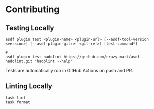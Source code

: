 # Contributing

## Testing Locally

```shell
asdf plugin test <plugin-name> <plugin-url> [--asdf-tool-version <version>] [--asdf-plugin-gitref <git-ref>] [test-command*]

#
asdf plugin test hadolint https://github.com/crazy-matt/asdf-hadolint.git "hadolint --help"
```

Tests are automatically run in GitHub Actions on push and PR.

## Linting Locally

```shell
task lint
task format
```

